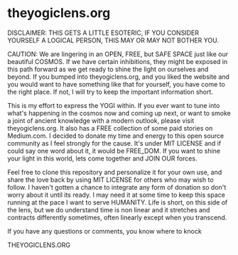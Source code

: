# theyogiclens.org
DISCLAIMER: THIS GETS A LITTLE ESOTERIC, IF YOU CONSIDER YOURSELF A LOGICAL PERSON, THIS MAY OR MAY NOT BOTHER YOU. 

CAUTION: We are lingering in an OPEN, FREE, but SAFE SPACE just like our beautiful COSMOS. If we have certain inhibitions, they might be exposed in this path forward as we get ready to shine the light on ourselves and beyond. If you bumped into theyogiclens.org, and you liked the website and you would want to have something like that for yourself, you have come to the right place. If not, I will try to keep the important information short.

This is my effort to express the YOGI within. If you ever want to tune into what's happening in the cosmos now and coming up next, or want to smoke a joint of ancient knowledge with a modern outlook, please visit theyogiclens.org. It also has a FREE collection of some paid stories on Medium.com. I decided to donate my time and energy to this open source community as I feel strongly for the cause. It's under MIT LICENSE and if could say one word about it, it would be FREE_DOM. If you want to shine your light in this world, lets come together and JOIN OUR forces. 

Feel free to clone this repository and personalize it for your own use, and share the love back by using MIT LICENSE for others who may wish to follow. I haven't gotten a chance to integrate any form of donation so don't worry about it until its ready. I may need it at some time to keep this space running at the pace I want to serve HUMANITY. Life is short, on this side of the lens, but we do understand time is non linear and it stretches and contracts differently sometimes, often linearly except when you transcend. 

If you have any questions or comments, you know where to knock <ping>

THEYOGICLENS.ORG
